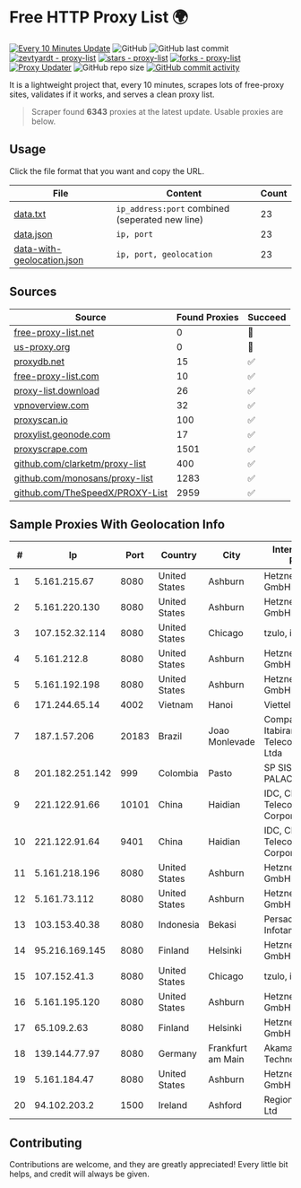
# Free HTTP Proxy List 🌍

[![Every 10 Minutes Update](https://github.com/mertguvencli/http-proxy-list/actions/workflows/main.yml/badge.svg?branch=main)](https://github.com/mertguvencli/http-proxy-list/actions/workflows/main.yml)
![GitHub](https://img.shields.io/github/license/mertguvencli/http-proxy-list)
![GitHub last commit](https://img.shields.io/github/last-commit/mertguvencli/http-proxy-list)
[![zevtyardt - proxy-list](https://img.shields.io/static/v1?label=zevtyardt&message=proxy-list&color=blue&logo=github)](https://github.com/zevtyardt/proxy-list "Go to GitHub repo")
[![stars - proxy-list](https://img.shields.io/github/stars/zevtyardt/proxy-list?style=social)](https://github.com/zevtyardt/proxy-list)
[![forks - proxy-list](https://img.shields.io/github/forks/zevtyardt/proxy-list?style=social)](https://github.com/zevtyardt/proxy-list)
[![Proxy Updater](https://github.com/zevtyardt/proxy-list/workflows/Proxy%20Updater/badge.svg)](https://github.com/zevtyardt/proxy-list/actions?query=workflow:"Proxy+Updater")
![GitHub repo size](https://img.shields.io/github/repo-size/zevtyardt/proxy-list)
[![GitHub commit activity](https://img.shields.io/github/commit-activity/m/zevtyardt/proxy-list?logo=commits)](https://github.com/zevtyardt/proxy-list/commits/main)

It is a lightweight project that, every 10 minutes, scrapes lots of free-proxy sites, validates if it works, and serves a clean proxy list.

> Scraper found **6343** proxies at the latest update. Usable proxies are below.

## Usage

Click the file format that you want and copy the URL.

|File|Content|Count|
|----|-------|-----|
|[data.txt](https://raw.githubusercontent.com/mertguvencli/http-proxy-list/main/proxy-list/data.txt)|`ip_address:port` combined (seperated new line)|23|
|[data.json](https://raw.githubusercontent.com/mertguvencli/http-proxy-list/main/proxy-list/data.json)|`ip, port`|23|
|[data-with-geolocation.json](https://raw.githubusercontent.com/mertguvencli/http-proxy-list/main/proxy-list/data-with-geolocation.json)|`ip, port, geolocation`|23|

## Sources

|Source|Found Proxies|Succeed|
|------|-------------|-------|
|[free-proxy-list.net](https://free-proxy-list.net)|0|🚫|
|[us-proxy.org](https://www.us-proxy.org)|0|🚫|
|[proxydb.net](http://proxydb.net)|15|✅|
|[free-proxy-list.com](https://free-proxy-list.com/?page=&port=&type%5B%5D=http&type%5B%5D=https&up_time=0&search=Search)|10|✅|
|[proxy-list.download](https://www.proxy-list.download/HTTP)|26|✅|
|[vpnoverview.com](https://vpnoverview.com/privacy/anonymous-browsing/free-proxy-servers)|32|✅|
|[proxyscan.io](https://www.proxyscan.io)|100|✅|
|[proxylist.geonode.com](https://proxylist.geonode.com/api/proxy-list?limit=300&page=1&sort_by=lastChecked&sort_type=desc&protocols=http,https)|17|✅|
|[proxyscrape.com](https://api.proxyscrape.com/v2/?request=displayproxies&protocol=http&timeout=10000&country=all&ssl=all&anonymity=all)|1501|✅|
|[github.com/clarketm/proxy-list](https://raw.githubusercontent.com/clarketm/proxy-list/master/proxy-list-raw.txt)|400|✅|
|[github.com/monosans/proxy-list](https://raw.githubusercontent.com/monosans/proxy-list/main/proxies/http.txt)|1283|✅|
|[github.com/TheSpeedX/PROXY-List](https://raw.githubusercontent.com/TheSpeedX/PROXY-List/master/http.txt)|2959|✅|


## Sample Proxies With Geolocation Info

|#|Ip|Port|Country|City|Internet Service Provider|
|-|--|----|-------|----|-------------------------|
|1|5.161.215.67|8080|United States|Ashburn|Hetzner Online GmbH|
|2|5.161.220.130|8080|United States|Ashburn|Hetzner Online GmbH|
|3|107.152.32.114|8080|United States|Chicago|tzulo, inc.|
|4|5.161.212.8|8080|United States|Ashburn|Hetzner Online GmbH|
|5|5.161.192.198|8080|United States|Ashburn|Hetzner Online GmbH|
|6|171.244.65.14|4002|Vietnam|Hanoi|Viettel Corporation|
|7|187.1.57.206|20183|Brazil|Joao Monlevade|Companhia Itabirana Telecomunica??es Ltda|
|8|201.182.251.142|999|Colombia|Pasto|SP SISTEMAS PALACIOS LTDA|
|9|221.122.91.66|10101|China|Haidian|IDC, China Telecommunications Corporation|
|10|221.122.91.64|9401|China|Haidian|IDC, China Telecommunications Corporation|
|11|5.161.218.196|8080|United States|Ashburn|Hetzner Online GmbH|
|12|5.161.73.112|8080|United States|Ashburn|Hetzner Online GmbH|
|13|103.153.40.38|8080|Indonesia|Bekasi|Persada Nayaka Infotama|
|14|95.216.169.145|8080|Finland|Helsinki|Hetzner Online GmbH|
|15|107.152.41.3|8080|United States|Chicago|tzulo, inc.|
|16|5.161.195.120|8080|United States|Ashburn|Hetzner Online GmbH|
|17|65.109.2.63|8080|Finland|Helsinki|Hetzner Online GmbH|
|18|139.144.77.97|8080|Germany|Frankfurt am Main|Akamai Technologies, Inc.|
|19|5.161.184.47|8080|United States|Ashburn|Hetzner Online GmbH|
|20|94.102.203.2|1500|Ireland|Ashford|Regional Telecom Ltd|



## Contributing

Contributions are welcome, and they are greatly appreciated! Every
little bit helps, and credit will always be given.

